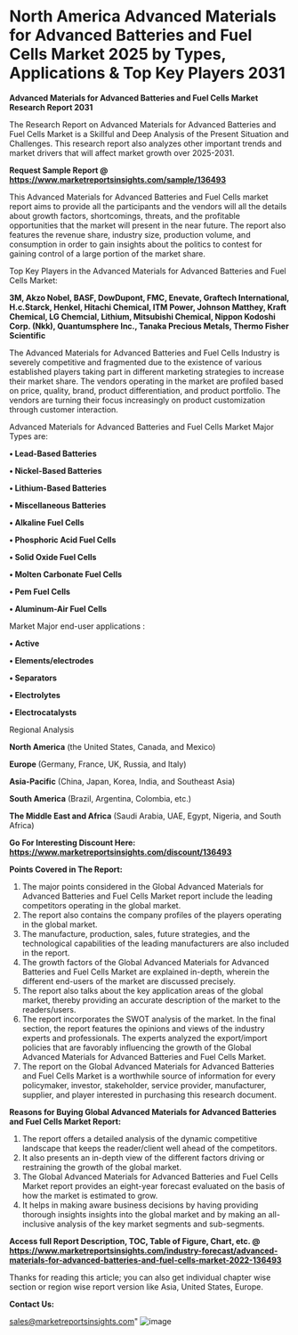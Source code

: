 # North America Advanced Materials for Advanced Batteries and Fuel Cells Market 2025 by Types, Applications & Top Key Players 2031

<strong>Advanced Materials for Advanced Batteries and Fuel Cells Market Research Report 2031</strong>

The Research Report on Advanced Materials for Advanced Batteries and Fuel Cells Market is a Skillful and Deep Analysis of the Present Situation and Challenges. This research report also analyzes other important trends and market drivers that will affect market growth over 2025-2031.

<strong>Request Sample Report @ <a href=https://www.marketreportsinsights.com/sample/136493>https://www.marketreportsinsights.com/sample/136493</a></strong>

This Advanced Materials for Advanced Batteries and Fuel Cells market report aims to provide all the participants and the vendors will all the details about growth factors, shortcomings, threats, and the profitable opportunities that the market will present in the near future. The report also features the revenue share, industry size, production volume, and consumption in order to gain insights about the politics to contest for gaining control of a large portion of the market share.

Top Key Players in the Advanced Materials for Advanced Batteries and Fuel Cells Market:

<strong>3M, Akzo Nobel, BASF, DowDupont, FMC, Enevate, Graftech International, H.c.Starck, Henkel, Hitachi Chemical, ITM Power, Johnson Matthey, Kraft Chemical, LG Chemcial, Lithium, Mitsubishi Chemical, Nippon Kodoshi Corp. (Nkk), Quantumsphere Inc., Tanaka Precious Metals, Thermo Fisher Scientific</strong>

The Advanced Materials for Advanced Batteries and Fuel Cells Industry is severely competitive and fragmented due to the existence of various established players taking part in different marketing strategies to increase their market share. The vendors operating in the market are profiled based on price, quality, brand, product differentiation, and product portfolio. The vendors are turning their focus increasingly on product customization through customer interaction.

Advanced Materials for Advanced Batteries and Fuel Cells Market Major Types are:

<strong>• Lead-Based Batteries

• Nickel-Based Batteries

• Lithium-Based Batteries

• Miscellaneous Batteries

• Alkaline Fuel Cells

• Phosphoric Acid Fuel Cells

• Solid Oxide Fuel Cells

• Molten Carbonate Fuel Cells

• Pem Fuel Cells

• Aluminum-Air Fuel Cells</strong>

Market Major end-user applications :

<strong>• Active

• Elements/electrodes

• Separators

• Electrolytes

• Electrocatalysts</strong>

Regional Analysis

</u><strong><b>North America</b></strong> (the United States, Canada, and Mexico)

<strong><b>Europe </b></strong>(Germany, France, UK, Russia, and Italy)

<strong><b>Asia-Pacific</b></strong> (China, Japan, Korea, India, and Southeast Asia)

<strong><b>South America</b></strong> (Brazil, Argentina, Colombia, etc.)

<strong><b>The Middle East and Africa</b></strong> (Saudi Arabia, UAE, Egypt, Nigeria, and South Africa)

<strong>Go For Interesting Discount Here: <a href=https://www.marketreportsinsights.com/discount/136493>https://www.marketreportsinsights.com/discount/136493</a></strong>

<strong>Points Covered in The Report:</strong>
<ol>
  <li>The major points considered in the Global Advanced Materials for Advanced Batteries and Fuel Cells Market report include the leading competitors operating in the global market.</li>
  <li>The report also contains the company profiles of the players operating in the global market.</li>
  <li>The manufacture, production, sales, future strategies, and the technological capabilities of the leading manufacturers are also included in the report.</li>
  <li>The growth factors of the Global Advanced Materials for Advanced Batteries and Fuel Cells Market are explained in-depth, wherein the different end-users of the market are discussed precisely.</li>
  <li>The report also talks about the key application areas of the global market, thereby providing an accurate description of the market to the readers/users.</li>
  <li>The report incorporates the SWOT analysis of the market. In the final section, the report features the opinions and views of the industry experts and professionals. The experts analyzed the export/import policies that are favorably influencing the growth of the Global Advanced Materials for Advanced Batteries and Fuel Cells Market.</li>
  <li>The report on the Global Advanced Materials for Advanced Batteries and Fuel Cells Market is a worthwhile source of information for every policymaker, investor, stakeholder, service provider, manufacturer, supplier, and player interested in purchasing this research document.</li>
</ol>
<strong>Reasons for Buying Global Advanced Materials for Advanced Batteries and Fuel Cells Market Report:</strong>

<ol>
  <li>The report offers a detailed analysis of the dynamic competitive landscape that keeps the reader/client well ahead of the competitors.</li>
  <li>It also presents an in-depth view of the different factors driving or restraining the growth of the global market.</li>
  <li>The Global Advanced Materials for Advanced Batteries and Fuel Cells Market report provides an eight-year forecast evaluated on the basis of how the market is estimated to grow.</li>
  <li>It helps in making aware business decisions by having providing thorough insights insights into the global market and by making an all-inclusive analysis of the key market segments and sub-segments.</li>
</ol>
<strong>Access full Report Description, TOC, Table of Figure, Chart, etc. @ <a href=https://www.marketreportsinsights.com/industry-forecast/advanced-materials-for-advanced-batteries-and-fuel-cells-market-2022-136493>https://www.marketreportsinsights.com/industry-forecast/advanced-materials-for-advanced-batteries-and-fuel-cells-market-2022-136493</a></strong>


Thanks for reading this article; you can also get individual chapter wise section or region wise report version like Asia, United States, Europe.

<strong>Contact Us:</strong>

sales@marketreportsinsights.com"
![image](https://github.com/user-attachments/assets/fb413005-5db7-4fe8-8864-f6ac97666bb8)
